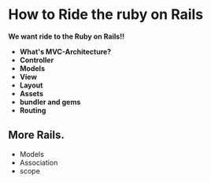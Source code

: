 How to Ride the ruby on Rails
==================
**We want ride to the Ruby on Rails!!**

* **What's MVC-Architecture?**
* **Controller**
* **Models**
* **View**
 * **Layout**
 * **Assets**
* **bundler and gems**
* **Routing**

## More Rails.

* Models
 * Association
 * scope
